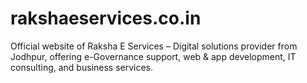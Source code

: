 # rakshaeservices.co.in
Official website of Raksha E Services – Digital solutions provider from Jodhpur, offering e-Governance support, web &amp; app development, IT consulting, and business services.
